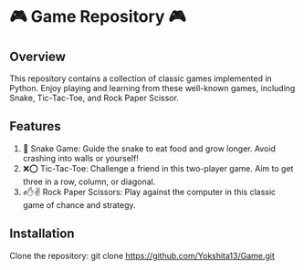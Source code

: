 # 🎮 Game Repository 🎮

## Overview
This repository contains a collection of classic games implemented in Python. Enjoy playing and learning from these well-known games, including Snake, Tic-Tac-Toe, and Rock Paper Scissor.

## Features
1. 🐍 Snake Game: Guide the snake to eat food and grow longer. Avoid crashing into walls or yourself!
2. ❌⭕ Tic-Tac-Toe: Challenge a friend in this two-player game. Aim to get three in a row, column, or diagonal.
3. ✊✋✌️ Rock Paper Scissors: Play against the computer in this classic game of chance and strategy.

## Installation
   Clone the repository:
   git clone https://github.com/Yokshita13/Game.git


